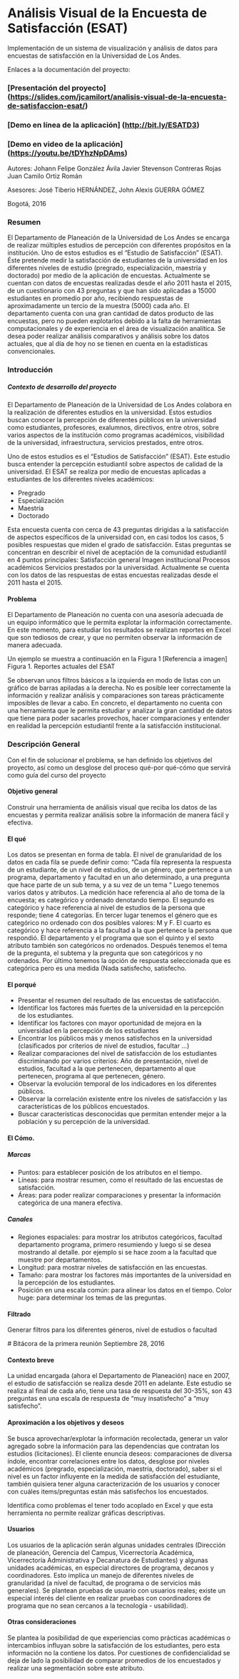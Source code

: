 # Análisis Visual de la Encuesta de Satisfacción (ESAT)
Implementación de un sistema de visualización y análisis de datos para encuestas de satisfacción en la Universidad de Los Andes.

Enlaces a la documentación del proyecto:

### [Presentación del proyecto] (https://slides.com/jcamilort/analisis-visual-de-la-encuesta-de-satisfaccion-esat/)

### [Demo en línea de la aplicación] (http://bit.ly/ESATD3)

### [Demo en video de la aplicación] (https://youtu.be/tDYhzNpDAms)



Autores:
Johann Felipe González Ávila
Javier Stevenson Contreras Rojas
Juan Camilo Ortiz Román

Asesores:
José Tiberio HERNÁNDEZ, John Alexis GUERRA GÓMEZ


Bogotá, 2016

### Resumen

El Departamento de Planeación de la Universidad de Los Andes se encarga de realizar múltiples estudios de percepción con diferentes propósitos en la institución. Uno de estos estudios es el “Estudio de Satisfacción” (ESAT). Éste pretende medir la satisfacción de estudiantes de la universidad en los diferentes niveles de estudio (pregrado, especialización, maestría y doctorado) por medio de la aplicación de encuestas.
Actualmente se cuentan con datos de encuestas realizadas desde el año 2011 hasta el 2015, de un cuestionario con 43 preguntas y que han sido aplicadas a 15000 estudiantes en promedio por año, recibiendo respuestas de aproximadamente un tercio de la muestra (5000) cada año.
El departamento cuenta con una gran cantidad de datos producto de las encuestas, pero no pueden explotarlos debido a la falta de herramientas computacionales y de experiencia en el área de visualización analítica. Se desea poder realizar análisis comparativos y análisis sobre los datos actuales, que al día de hoy no se tienen en cuenta en la estadísticas convencionales.

### Introducción
##### Contexto de desarrollo del proyecto
El Departamento de Planeación de la Universidad de Los Andes colabora en la realización de diferentes estudios en la universidad. Estos estudios buscan conocer la percepción de diferentes públicos en la universidad como estudiantes, profesores, exalumnos, directivos, entre otros, sobre varios aspectos de la institución como programas académicos, visibilidad de la universidad, infraestructura, servicios prestados, entre otros.

Uno de estos estudios es el “Estudios de Satisfacción” (ESAT). Este estudio busca entender la percepción estudiantil sobre aspectos de calidad de la universidad. El ESAT se realiza por medio de encuestas aplicadas a estudiantes de los diferentes niveles académicos:
- Pregrado
- Especialización
- Maestría
- Doctorado

Esta encuesta cuenta con cerca de 43 preguntas dirigidas a la satisfacción de aspectos específicos de la universidad con, en casi todos los casos, 5 posibles respuestas que miden el grado de satisfacción. Estas preguntas se concentran en describir el nivel de aceptación de la comunidad estudiantil en 4 puntos principales:
Satisfacción general
Imagen institucional
Procesos académicos
Servicios prestados por la universidad.
Actualmente se cuenta con los datos de las respuestas de estas encuestas realizadas desde el 2011 hasta el 2015.


#### Problema
El Departamento de Planeación no cuenta con una asesoría adecuada de un equipo informático que le permita explotar la información correctamente. En este momento, para estudiar los resultados se realizan reportes en Excel que son tediosos de crear, y que no permiten observar la información de manera adecuada. 

Un ejemplo se muestra a continuación en la Figura 1
[Referencia a imagen]
Figura 1. Reportes actuales del ESAT

Se observan unos filtros básicos a la izquierda en modo de listas con un gráfico de barras apiladas a la derecha. No es posible leer correctamente la información y realizar análisis y comparaciones son tareas prácticamente imposibles de llevar a cabo.
En concreto, el departamento no cuenta con una herramienta que le permita estudiar y analizar la gran cantidad de datos que tiene para poder sacarles provechos, hacer comparaciones y entender en realidad la percepción estudiantil frente a la satisfacción institucional.


### Descripción General
Con el fin de solucionar el problema, se han definido los objetivos del proyecto, así como un desglose del proceso qué-por qué-cómo que servirá como guía del curso del proyecto

#### Objetivo general
Construir una herramienta de análisis visual que reciba los datos de las encuestas y permita realizar análisis sobre la información de manera fácil y efectiva.

#### El qué
Los datos se presentan en forma de tabla. El nivel de granularidad de los datos en cada fila se puede definir como: 
“Cada fila representa la respuesta de un estudiante, de un nivel de estudios, de un género, que pertenece a un programa, departamento y facultad en un año determinado, a una pregunta que hace parte de un sub tema, y a su vez de un tema “
Luego tenemos varios datos y atributos. La medición hace referencia al año de toma de la encuesta; es categórico y ordenado denotando tiempo. El segundo es categórico y hace referencia al nivel de estudios de la persona que responde; tiene 4 categorías. En tercer lugar tenemos el género que es categórico no ordenado con dos posibles valores: M y F. El cuarto es categórico y hace referencia a la facultad a la que pertenece la persona que respondió. El departamento y el programa que son el quinto y el sexto atributo también son categóricos no ordenados. Después tenemos el tema de la pregunta, el subtema y la pregunta que son categóricos y no ordenados. Por último tenemos la opción de respuesta seleccionada que es categórica pero es una medida (Nada satisfecho, satisfecho.

#### El porqué
- Presentar el resumen del resultado de las encuestas de satisfacción.
- Identificar los factores más fuertes de la universidad en la percepción de los estudiantes.
- Identificar los factores con mayor oportunidad de mejora en la universidad en la percepción de los estudiantes
- Encontrar los públicos más y menos satisfechos en la universidad (clasificados por criterios de nivel de estudios, facultar …)
- Realizar comparaciones del nivel de satisfacción de los estudiantes discriminando por varios criterios: Año de presentación, nivel de estudios, facultad a la que pertenecen, departamento al que pertenecen, programa al que pertenecen, género.
- Observar la evolución temporal de los indicadores en los diferentes públicos.
- Observar la correlación existente entre los niveles de satisfacción y las características de los públicos encuestados.
- Buscar características desconocidas que permitan entender mejor a la población y  su percepción de la universidad.

#### El Cómo.

##### Marcas
- Puntos: para establecer posición de los atributos en el tiempo.
- Líneas: para mostrar resumen, como el resultado de las encuestas de satisfacción.
- Áreas: para poder realizar comparaciones y presentar la información categórica de una manera efectiva.

##### Canales
- Regiones espaciales: para mostrar los atributos categóricos, facultad departamento programa, primero resumiendo y luego si se desea mostrando al detalle. por ejemplo si se hace zoom a la facultad que muestre por departamentos.
- Longitud: para mostrar niveles de satisfacción en las encuestas.
- Tamaño: para mostrar los factores más importantes de la universidad en la percepción de los estudiantes.
- Posición en una escala común: para alinear los datos en el tiempo.
Color huge:  para determinar los temas de las preguntas.

#### Filtrado
Generar filtros para los diferentes géneros, nivel de estudios o facultad

<Mock Up y primeras propuestas>
# Bitácora de la primera reunión
Septiembre 28, 2016

#### Contexto breve

La unidad encargada (ahora el Departamento de Planeación) nace en 2007, el estudio de satisfacción se realiza desde 2011 en adelante. Este estudio se realiza al final de cada año, tiene una tasa de respuesta del 30-35%, son 43 preguntas en una escala de respuesta de “muy insatisfecho” a “muy satisfecho”.
#### Aproximación a los objetivos y deseos
Se busca aprovechar/explotar la información recolectada, generar un valor agregado sobre la información para las dependencias que contratan los estudios (licitaciones).
El cliente enuncia deseos: comparaciones de diversa índole, encontrar correlaciones entre los datos, desglose por niveles académicos (pregrado, especialización, maestría, doctorado), saber si el nivel es un factor influyente en la medida de satisfacción del estudiante, también quisiera tener alguna caracterización de los usuarios y conocer con cuáles items/preguntas están más satisfechos los encuestados.

Identifica como problemas el tener todo acoplado en Excel y que esta herramienta no permite realizar gráficas descriptivas.

#### Usuarios
Los usuarios de la aplicación serán algunas unidades centrales (Dirección de planeación, Gerencia del Campus, Vicerrectoría Académica, Vicerrectoría Administrativa y Decanatura de Estudiantes) y algunas unidades académicas, en especial directores de programa, decanos y coordinadores. Esto implica un manejo de diferentes niveles de granularidad (a nivel de facultad, de programa o de servicios más generales). Se plantean pruebas de usuario con usuarios reales; existe un especial interés del cliente en realizar pruebas con coordinadores de programa que no sean cercanos a la tecnología - usabilidad).
#### Otras consideraciones
Se plantea la posibilidad de que experiencias como prácticas académicas o intercambios influyan sobre la satisfacción de los estudiantes, pero esta información no la contiene los datos. Por cuestiones de confidencialidad se deja de lado la posibilidad de comparar promedios de los encuestados y realizar una segmentación sobre este atributo.

